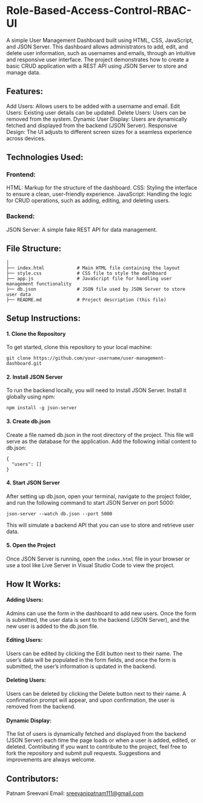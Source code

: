 # Role-Based-Access-Control-RBAC-UI
A simple User Management Dashboard built using HTML, CSS, JavaScript, and JSON Server. This dashboard allows administrators to add, edit, and delete user information, such as usernames and emails, through an intuitive and responsive user interface. The project demonstrates how to create a basic CRUD application with a REST API using JSON Server to store and manage data.

## Features:
Add Users: Allows users to be added with a username and email.
Edit Users: Existing user details can be updated.
Delete Users: Users can be removed from the system.
Dynamic User Display: Users are dynamically fetched and displayed from the backend (JSON Server).
Responsive Design: The UI adjusts to different screen sizes for a seamless experience across devices.

## Technologies Used:
### Frontend:
HTML: Markup for the structure of the dashboard.
CSS: Styling the interface to ensure a clean, user-friendly experience.
JavaScript: Handling the logic for CRUD operations, such as adding, editing, and deleting users.
### Backend:
JSON Server: A simple fake REST API for data management.

## File Structure:
```user-management-dashboard/
│
├── index.html            # Main HTML file containing the layout
├── style.css             # CSS file to style the dashboard
├── app.js                # JavaScript file for handling user management functionality
├── db.json               # JSON file used by JSON Server to store user data
├── README.md             # Project description (this file)
```

## Setup Instructions:
#### 1. Clone the Repository
To get started, clone this repository to your local machine:

```git clone https://github.com/your-username/user-management-dashboard.git```

#### 2. Install JSON Server
To run the backend locally, you will need to install JSON Server. Install it globally using npm:


```npm install -g json-server```

#### 3. Create db.json
Create a file named db.json in the root directory of the project. This file will serve as the database for the application. Add the following initial content to db.json:


```
{
  "users": []
}
```

#### 4. Start JSON Server
After setting up db.json, open your terminal, navigate to the project folder, and run the following command to start JSON Server on port 5000:


```json-server --watch db.json --port 5000```

This will simulate a backend API that you can use to store and retrieve user data.

#### 5. Open the Project
Once JSON Server is running, open the ```index.html``` file in your browser or use a tool like Live Server in Visual Studio Code to view the project.

## How It Works:
#### Adding Users:

Admins can use the form in the dashboard to add new users. Once the form is submitted, the user data is sent to the backend (JSON Server), and the new user is added to the db.json file.

#### Editing Users:

Users can be edited by clicking the Edit button next to their name. The user’s data will be populated in the form fields, and once the form is submitted, the user’s information is updated in the backend.

#### Deleting Users:

Users can be deleted by clicking the Delete button next to their name. A confirmation prompt will appear, and upon confirmation, the user is removed from the backend.

#### Dynamic Display:

The list of users is dynamically fetched and displayed from the backend (JSON Server) each time the page loads or when a user is added, edited, or deleted.
Contributing
If you want to contribute to the project, feel free to fork the repository and submit pull requests. Suggestions and improvements are always welcome.

## Contributors:
Patnam Sreevani
Email: sreevanipatnam111@gmail.com

